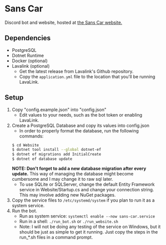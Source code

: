 # Sans Car

Discord bot and website, hosted at [the Sans Car website.](https://sanscar.net)

## Dependencies

- PostgreSQL
- Dotnet Runtime
- Docker (optional)
- Lavalink (optional)
  - Get the latest release from Lavalink's Github repository.
  - Copy the `application.yml` file to the location that you'll be running LavaLink.

## Setup

1. Copy "config.example.json" into "config.json"
   - Edit values to your needs, such as the bot token or enabling LavaLink.
2. Create a PostgreSQL Database and copy its values into config.json
   - In order to properly format the database, run the following commands:
   ```bash
   $ cd Website
   $ dotnet tool install --global dotnet-ef
   $ dotnet ef migrations add InitialCreate
   $ dotnet ef database update
   ```
   **NOTE: Don't forget to add a new database migration after every update.** This way of managing the
   database might become cumbersome and I may change it to raw sql later.
   - To use SQLite or SQLServer, change the default Entity Framework service in
     Website/Startup.cs and change your connection string. This may involve adding new NuGet packages.
3. Copy the service files to `/etc/systemd/system` if you plan to run it as a system service.
4. Run the bot.
   - Run as system service: `systemctl enable --now sans-car.service`
   - Run in a shell: `./run_bot.sh` or `./run_website.sh`
   - Note: I will not be doing any testing of the service on Windows, but it should be just as simple
     to get it running. Just copy the steps in the run\_\*.sh files in a command prompt.
